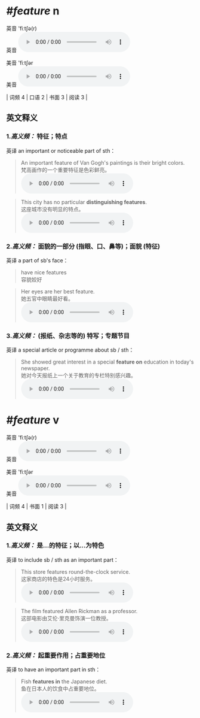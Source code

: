 # ***\#feature*** n
英音 'fiːtʃə(r)  
英音
<audio src="./media/feature-B.aac" controls="controls"></audio>

美音 'fiːtʃər  
美音
<audio src="./media/feature.aac" controls="controls"></audio>



| 词频 4 | 口语 2 | 书面 3 | 阅读 3 |  

英文释义
---
### 1.*高义频：* **特征；特点**  
英译 an important or noticeable part of sth：

 > An important feature of Van Gogh's paintings is their bright colors.  
 > 梵高画作的一个重要特征是色彩鲜亮。    
<audio src="./media/An important feature317补录_AAC.aac" controls="controls"></audio>

 > This city has no particular **distinguishing features**.  
 > 这座城市没有明显的特点。    
<audio src="./media/This city has no particular317补录_AAC.aac" controls="controls"></audio>

### 2.*高义频：* **面貌的一部分 (指眼、口、鼻等)；面貌 (特征)**  
英译 a part of sb's face：

 > have nice features  
 > 容貌姣好    

 > Her eyes are her best feature.  
 > 她五官中眼睛最好看。    
<audio src="./media/feature-1.aac" controls="controls"></audio>

### 3.*高义频：* **(报纸、杂志等的) 特写；专题节目**  
英译 a special article or programme about sb / sth：

 > She showed great interest in a special **feature on** education in today's newspaper.  
 > 她对今天报纸上一个关于教育的专栏特别感兴趣。    
<audio src="./media/feature-2.aac" controls="controls"></audio>


# ***\#feature*** v
英音 'fiːtʃə(r)  
英音
<audio src="./media/feature-B.aac" controls="controls"></audio>

美音 'fiːtʃər  
美音
<audio src="./media/feature.aac" controls="controls"></audio>



| 词频 4 | 书面 1 | 阅读 3 |  

英文释义
---
### 1.*高义频：* **是...的特征；以...为特色**  
英译 to include sb / sth as an important part：

 > This store features round-the-clock service.  
 > 这家商店的特色是24小时服务。    
<audio src="./media/This store features317补录_AAC.aac" controls="controls"></audio>

 > The film featured Allen Rickman as a professor.  
 > 这部电影由艾伦·里克曼饰演一位教授。    
<audio src="./media/The film featured 317补录_AAC.aac" controls="controls"></audio>

### 2.*高义频：* **起重要作用；占重要地位**  
英译 to have an important part in sth：

 > Fish **features in** the Japanese diet.  
 > 鱼在日本人的饮食中占重要地位。    
<audio src="./media/feature-5.aac" controls="controls"></audio>


